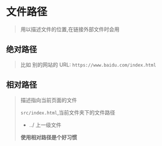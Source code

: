 # 文件路径

>   用以描述文件的位置,在链接外部文件时会用

## 绝对路径

>   比如 别的网站的 URL: ```https://www.baidu.com/index.html```

## 相对路径

>   描述指向当前页面的文件
>
>   ```src/index.html```,当前文件夹下的文件路径
>
>   *   ../  上一级文件
>
>   **使用相对路径是个好习惯**

